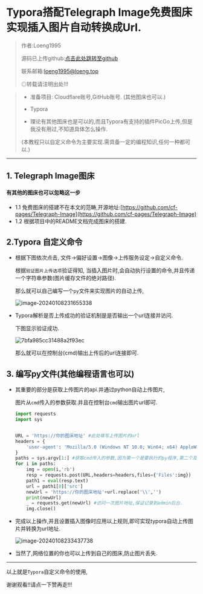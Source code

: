 # Typora搭配Telegraph Image免费图床实现插入图片自动转换成Url.

>作者:Loeng1995
>
>源码已上传github:[点击此处跳转至github](https://github.com/loeng1995/typora-upload-images)
>
>联系邮箱:loeng1995@loeng.top
>
>◎转载请注明出处!!!

>- 准备项目: Cloudflare账号,GitHub账号. (其他图床也可以.)
>
>- Typora
>
>- 理论有其他图床也是可以的,而且Typora有支持的插件PicGo上传,但是我没有用过,不知道具体怎么操作.  
>
>  (本教程只以自定义命令为主要实现.需具备一定的编程知识,任何一种都可以.)

---

## 1. Telegraph Image图床

#### 有其他的图床也可以忽略这一步

- 1.1 免费图床的搭建不在本文的范畴,开源地址:[https://github.com/cf-pages/Telegraph-Image](https://github.com/cf-pages/Telegraph-Image)
- 1.2 根据项目中的README文档完成图床的搭建.

## 2.Typora 自定义命令

- 根据下图依次点击, 文件→偏好设置→图像→上传服务设定→自定义命令.

  根据`验证图片上传选项`验证得知, 当插入图片时,会自动执行设置的命令,并且传递一个字符串参数(图片缓存文件的绝对路径).

  那么就可以自己编写一个`py`文件来实现图片的自动上传,

  

  ![image-20240108231655338](https://images.loeng.top/file/664201ccb199cdb372f8e.png)

- Typora解析是否上传成功的验证机制是是否输出一个url连接并访问.

  下图显示验证成功.

  ![7bfa985cc31488a2f93ec](https://images.loeng.top/file/9bacfd0ef004d655c3bd9.jpg)

  那么就可以在控制台(cmd)输出上传后的url连接即可.

## 3. 编写py文件(其他编程语言也可以)

- 其重要的部分是获取上传图片的api.并通过python自动上传图片,

  图片从`cmd`传入的参数获取.并且在控制台`cmd`输出图片url即可.

  ```python
  import requests
  import sys
  
  
  URL = 'https://你的图床地址' #此处填写上传图片的url
  headers = {
      'user-agent': 'Mozilla/5.0 (Windows NT 10.0; Win64; x64) AppleWebKit/537.36 (KHTML, like Gecko) Chrome/120.0.0.0 Safari/537.36'
  }
  paths = sys.argv[1:] #获取cmd传入的参数,因为第一个是要执行的py程序,第二个及以后才是图片的绝对路径
  for i in paths:
      img = open(i,'rb')
      resp = requests.post(URL,headers=headers,files={'Files':img})
      path1 = eval(resp.text)
      url = path1[0]['src']
      newUrl = 'https://你的图床地址'+url.replace('\\','')
      print(newUrl)
      _ = requests.get(newUrl) #访问一次图片地址,保证记录到admin后台.
      img.close()
  ```

  

- 完成以上操作,并且设置插入图像时应用以上规则,即可实现typora自动上传图片并转换为url地址.

  ![image-20240108233437738](https://images.loeng.top/file/0aec0702e5a08203a66d3.png)

- 当然了,网络位置的你也可以上传到自己的图床,防止图片丢失.

  

---

以上就是`Typora`自定义命令的使用,

谢谢观看!!请点一下赞再走!!!

​	
